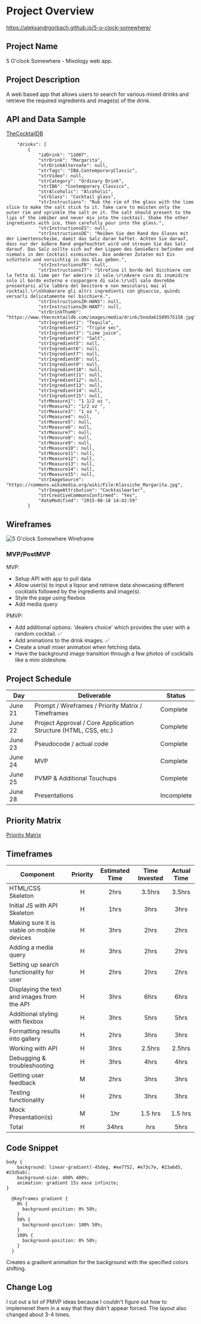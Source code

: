 # Project Overview

https://aleksandrgorbach.github.io/5-o-clock-somewhere/

## Project Name

5 O'clock Somewhere - Mixology web app. 

## Project Description

A web based app that allows users to search for various mixed drinks and retrieve the required ingredients and image(s) of the drink.

## API and Data Sample
[TheCocktailDB](https://www.thecocktaildb.com/api.php)
``` {
    "drinks": [
        {
            "idDrink": "11007",
            "strDrink": "Margarita",
            "strDrinkAlternate": null,
            "strTags": "IBA,ContemporaryClassic",
            "strVideo": null,
            "strCategory": "Ordinary Drink",
            "strIBA": "Contemporary Classics",
            "strAlcoholic": "Alcoholic",
            "strGlass": "Cocktail glass",
            "strInstructions": "Rub the rim of the glass with the lime slice to make the salt stick to it. Take care to moisten only the outer rim and sprinkle the salt on it. The salt should present to the lips of the imbiber and never mix into the cocktail. Shake the other ingredients with ice, then carefully pour into the glass.",
            "strInstructionsES": null,
            "strInstructionsDE": "Reiben Sie den Rand des Glases mit der Limettenscheibe, damit das Salz daran haftet. Achten Sie darauf, dass nur der äußere Rand angefeuchtet wird und streuen Sie das Salz darauf. Das Salz sollte sich auf den Lippen des Genießers befinden und niemals in den Cocktail einmischen. Die anderen Zutaten mit Eis schütteln und vorsichtig in das Glas geben.",
            "strInstructionsFR": null,
            "strInstructionsIT": "Strofina il bordo del bicchiere con la fetta di lime per far aderire il sale.\r\nAvere cura di inumidire solo il bordo esterno e cospargere di sale.\r\nIl sale dovrebbe presentarsi alle labbra del bevitore e non mescolarsi mai al cocktail.\r\nShakerare gli altri ingredienti con ghiaccio, quindi versarli delicatamente nel bicchiere.",
            "strInstructionsZH-HANS": null,
            "strInstructionsZH-HANT": null,
            "strDrinkThumb": "https://www.thecocktaildb.com/images/media/drink/5noda61589575158.jpg",
            "strIngredient1": "Tequila",
            "strIngredient2": "Triple sec",
            "strIngredient3": "Lime juice",
            "strIngredient4": "Salt",
            "strIngredient5": null,
            "strIngredient6": null,
            "strIngredient7": null,
            "strIngredient8": null,
            "strIngredient9": null,
            "strIngredient10": null,
            "strIngredient11": null,
            "strIngredient12": null,
            "strIngredient13": null,
            "strIngredient14": null,
            "strIngredient15": null,
            "strMeasure1": "1 1/2 oz ",
            "strMeasure2": "1/2 oz ",
            "strMeasure3": "1 oz ",
            "strMeasure4": null,
            "strMeasure5": null,
            "strMeasure6": null,
            "strMeasure7": null,
            "strMeasure8": null,
            "strMeasure9": null,
            "strMeasure10": null,
            "strMeasure11": null,
            "strMeasure12": null,
            "strMeasure13": null,
            "strMeasure14": null,
            "strMeasure15": null,
            "strImageSource": "https://commons.wikimedia.org/wiki/File:Klassiche_Margarita.jpg",
            "strImageAttribution": "Cocktailmarler",
            "strCreativeCommonsConfirmed": "Yes",
            "dateModified": "2015-08-18 14:42:59"
        }
```        

## Wireframes

![5 O'clock Somewhere Wireframe](https://i.imgur.com/RLYPeJi.png)

### MVP/PostMVP

MVP: 
- Setup API with app to pull data
- Allow user(s) to input a liqour and retrieve data showcasing different cocktails followed by the ingredients and image(s).  
- Style the page using flexbox
- Add media query 

PMVP:
- Add additional options: 'dealers choice' which provides the user with a random cocktail. ✅
- Add animations to the drink images. ✅
- Create a small mixer animation when fetching data.
- Have the background image transition through a few photos of cocktails like a mini slideshow.

## Project Schedule

|  Day | Deliverable | Status
|---|---| ---|
|June 21| Prompt / Wireframes / Priority Matrix / Timeframes | Complete
|June 22| Project Approval / Core Application Structure (HTML, CSS, etc.) | Complete
|June 23| Pseudocode / actual code | Complete
|June 24| MVP  | Complete
|June 25| PVMP & Additional Touchups | Complete
|June 28| Presentations | Incomplete

## Priority Matrix
[Priority Matrix](https://i.imgur.com/Q6mfwFa.png)

## Timeframes

| Component | Priority | Estimated Time | Time Invested | Actual Time |
| --- | :---: |  :---: | :---: | :---: |
| HTML/CSS Skeleton | H | 2hrs | 3.5hrs | 3.5hrs |
| Initial JS with API Skeleton | H | 1hrs | 3hrs | 3hrs |
| Making sure it is viable on mobile devices | H | 3hrs | 2hrs | 2hrs |
| Adding a media query | H | 3hrs | 2hrs | 2hrs |
| Setting up search functionality for user | H | 2hrs | 2hrs | 2hrs |
| Displaying the text and images from the API | H | 3hrs | 6hrs | 6hrs |
| Additional styling with flexbox | H | 3hrs | 5hrs | 5hrs |
| Formatting results into gallery | H | 2hrs | 3hrs | 3hrs |
| Working with API | H | 3hrs | 2.5hrs | 2.5hrs |
| Debugging & troubleshooting | H | 3hrs | 4hrs | 4hrs |
| Getting user feedback | M | 2hrs | 3hrs | 3hrs |
| Testing functionality | H | 2hrs | 3hrs | 3hrs |
| Mock Presentation(s) | M | 1hr | 1.5 hrs | 1.5 hrs |
| Total | H | 34hrs| hrs | 5hrs | 40.5 | 40.5 | 

## Code Snippet
```
body {
    background: linear-gradient(-45deg, #ee7752, #e73c7e, #23a6d5, #23d5ab);
    background-size: 400% 400%;
    animation: gradient 15s ease infinite;
}
  
  @keyframes gradient {
    0% {
      background-position: 0% 50%;
    }
    50% {
      background-position: 100% 50%;
    }
    100% {
      background-position: 0% 50%;
    }
  }
```  
Creates a gradient animation for the background with the specified colors shifting.


## Change Log
I cut out a lot of PMVP ideas because I couldn't figure out how to implemenet them in a way that they didn't appear forced. The layout also changed about 3-4 times. 
